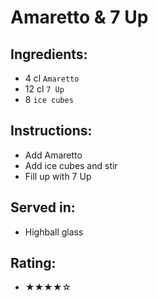 # Amaretto & 7 Up

## Ingredients:
- 4 cl `Amaretto`
- 12 cl `7 Up`
- 8 `ice cubes`

## Instructions:
- Add Amaretto
- Add ice cubes and stir
- Fill up with 7 Up

## Served in:
- Highball glass

## Rating:
- ★★★★☆